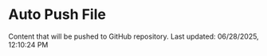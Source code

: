 # Auto Push File

Content that will be pushed to GitHub repository.
Last updated: 06/28/2025, 12:10:24 PM